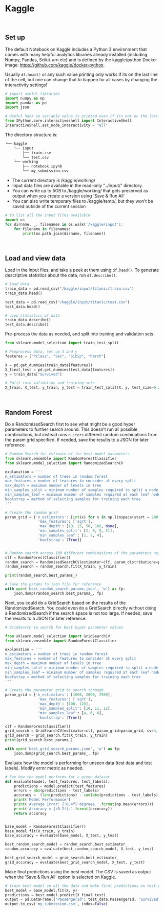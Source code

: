 # Kaggle



&nbsp;
## Set up
The default Notebook on Kaggle includes a Python 3 environment that comes with many helpful analytics libraries already installed (including Numpy, Pandas, Scikit-arn etc) and is defined by the kaggle/python Docker image: https://github.com/kaggle/docker-python.

Usually ```df.head()``` or any such value printing only works if its on the last line of the cell, but one can change that to happen for all cases by changing the  interactivity settings!

```python
# import useful libraries
import numpy as np
import pandas as pd
import json

# Useful hack so variable value is printed even if its not on the last line of the cell
from IPython.core.interactiveshell import InteractiveShell
InteractiveShell.ast_node_interactivity = "all"
```


The directory structure is:
```bash
└── kaggle
    └── input
        ├── train.csv
        └── test.csv
    └── working
        ├── notebook.ipynb
        └── my_submission.csv
```
* The current directory is /kaggle/working/
* Input data files are available in the read-only "../input/" directory.
* You can write up to 5GB to /kaggle/working/ that gets preserved as output when you create a version using 'Save & Run All'
* You can also write temporary files to /kaggle/temp/, but they won't be saved outside of the current session
 
```python
# to list all the input files available
import os
for dirname, _, filenames in os.walk('/kaggle/input'):
    for filename in filenames:
        print(os.path.join(dirname, filename))
```



&nbsp;
## Load and view data
Load in the input files, and take a peek at them using ```df.head()```. To generate descriptive statistics about the data, run  ```df.describe()```.
```python
# load data
train_data = pd.read_csv("/kaggle/input/titanic/train.csv")
train_data.head()

test_data = pd.read_csv("/kaggle/input/titanic/test.csv")
test_data.head()

# view statistics of data
train_data.describe()
test_data.describe()
```


Pre-process the data as needed, and split into training and validation sets:
```python
from sklearn.model_selection import train_test_split

# Preprocess data, set up X and y
features = ["Pclass", "Sex", "SibSp", "Parch"]

X = pd.get_dummies(train_data[features])
X_final_test = pd.get_dummies(test_data[features])
y = train_data["Survived"]

# Split into validation and training sets
X_train, X_test, y_train, y_test = train_test_split(X, y, test_size=0.2, random_state=0)
```



&nbsp;
## Random Forest
Do a RandomizedSearch first to see what might be a good hyper parameters to further search around. This doesn't run all possible combinations, but instead runs ```n_iters``` different random combinations from the param grid specified. If needed, save the results to a JSON for later reference.
```python
# Random Search for estimate of the best model parameters
from sklearn.ensemble import RandomForestClassifier
from sklearn.model_selection import RandomizedSearchCV

explanation = '''
n_estimators = number of trees in random forest
max_features = number of features to consider at every split
max_depth = maximum number of levels in tree
min_samples_split = minimum number of samples required to split a node
min_samples_leaf = minimum number of samples required at each leaf node
bootstrap = method of selecting samples for training each tree
'''

# Create the random grid
param_grid = {'n_estimators': [int(x) for x in np.linspace(start = 200, stop = 2000, num = 10)], 
               'max_features': ['sqrt'], 
               'max_depth': [10, 25, 50, 100, None],  
               'min_samples_split': [2, 5, 8, 11],
               'min_samples_leaf': [1, 2, 4],
               'bootstrap': [True]}


# Random search across 100 different combinations of the parameters using 5 fold CV 5 and all available cores
clf = RandomForestClassifier()
random_search = RandomizedSearchCV(estimator=clf, param_distributions=param_grid, n_iter=100, cv=4, random_state=0, n_jobs=-1, scoring=None, verbose=2)
random_search = random_search.fit(X_train, y_train)

print(random_search.best_params_)

# Save the params to json file for reference
with open('best_random_search_params.json', 'w') as fp:
    json.dump(random_search.best_params_, fp)
```

Next, you could do a GridSearch based on the results of the RandomizedSearch. You could even do a GridSearch directly without doing a RandomizedSearch if the search space is not too large. If needed, save the results to a JSON for later reference.
```python
# GridSearch to search for best hyper parameter values

from sklearn.model_selection import GridSearchCV
from sklearn.ensemble import RandomForestClassifier

explanation = '''
n_estimators = number of trees in random forest
max_features = number of features to consider at every split
max_depth = maximum number of levels in tree
min_samples_split = minimum number of samples required to split a node
min_samples_leaf = minimum number of samples required at each leaf node
bootstrap = method of selecting samples for training each tree
'''

# Create the parameter grid to search through
param_grid = {'n_estimators': [1000, 2000, 2500], 
               'max_features': ['sqrt'], 
               'max_depth': [100, 120],  
               'min_samples_split': [10, 11, 12],
               'min_samples_leaf': [4, 6, 8],
               'bootstrap': [True]}

clf = RandomForestClassifier()
grid_search = GridSearchCV(estimator=clf, param_grid=param_grid, cv=4, n_jobs=-1, scoring=None, verbose=2)
grid_search = grid_search.fit(X_train, y_train)
print(grid_search.best_params_)

with open('best_grid_search_params.json', 'w') as fp:
    json.dump(grid_search.best_params_, fp)
```


Evaluate how the model is performing for unseen data (test data and test labels). Modify error metric as needed. 
```python
# See how the model performs for a given dataset
def evaluate(model, test_features, test_labels):
    predictions = model.predict(test_features)
    errors = abs(predictions - test_labels)
    accuracy =  (len(predictions) - sum(abs(predictions - test_labels))) / len(predictions)
    print('Model Performance')
    print('Average Error: {:0.4f} degrees.'.format(np.mean(errors)))
    print('Accuracy = {:0.2f}.'.format(accuracy))
    return accuracy


base_model = RandomForestClassifier()
base_model.fit(X_train, y_train)
base_accuracy = evaluate(base_model, X_test, y_test)

best_random_search_model = random_search.best_estimator_
random_accuracy = evaluate(best_random_search_model, X_test, y_test)

best_grid_search_model = grid_search.best_estimator_
grid_accuracy = evaluate(best_grid_search_model, X_test, y_test)
```


Make final predictions using the best model. The CSV is saved as output when the 'Save & Run All' option is selected on Kaggle.
```python
# train best model on all the data and make final predictions on test data
best_model = base_model.fit(X, y)
predictions = best_model.predict(X_final_test)
output = pd.DataFrame({'PassengerId': test_data.PassengerId, 'Survived': predictions})
output.to_csv('my_submission.csv', index=False)
```
